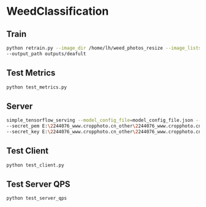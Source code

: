 # WeedClassification

## Train

``` bash
python retrain.py --image_dir /home/lh/weed_photos_resize --image_lists_dir data/weed_image_lists_oversample.json \
--output_path outputs/deafult 
```

## Test Metrics
```bash
python test_metrics.py
```

## Server
```bash
simple_tensorflow_serving --model_config_file=model_config_file.json --enable_ssl True \
--secret_pem E:\2244076_www.cropphoto.cn_other\2244076_www.cropphoto.cn.pem \
--secret_key E:\2244076_www.cropphoto.cn_other\2244076_www.cropphoto.cn.key
```

## Test Client
```bash
python test_client.py
```

## Test Server QPS
```bash
python test_server_qps
```